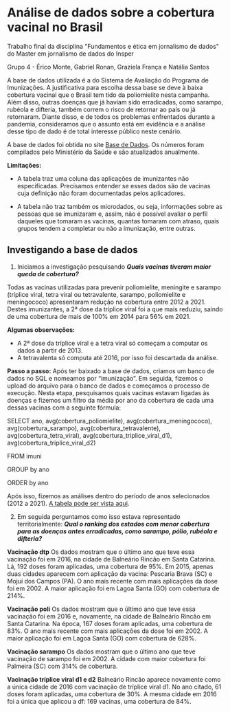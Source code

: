# Análise de dados sobre a cobertura vacinal no Brasil
Trabalho final da disciplina "Fundamentos e ética em jornalismo de dados" do Master em jornalismo de dados do Insper

Grupo 4 - Érico Monte, Gabriel Ronan, Graziela França e Natália Santos

A base de dados utilizada é a do Sistema de Avaliação do Programa de Imunizações. A justificativa para escolha dessa base se deve à baixa cobertura vacinal que o Brasil tem tido da poliomielite nesta campanha. Além disso, outras doenças que já haviam sido erradicadas, como sarampo, rubéola e difteria, também correm o risco de retornar ao país ou já retornaram. Diante disso, e de todos os problemas enfrentados durante a pandemia, consideramos que o assunto está em evidência e a análise desse tipo de dado é de total interesse público neste cenário.

A base de dados foi obtida no site [Base de Dados](https://basedosdados.org/dataset/br-ms-imunizacoes?bdm_table=municipio). Os números foram compilados pelo Ministério da Saúde e são atualizados anualmente.

**Limitações:** 

- A tabela traz uma coluna das aplicações de imunizantes não especificadas. Precisamos entender se esses dados são de vacinas cuja definição não foram documentadas pelos aplicadores.

- A tabela não traz também os microdados, ou seja, informações sobre as pessoas que se imunizaram e, assim, não é possível avaliar o perfil daqueles que tomaram as vacinas, quantas tomaram com atraso, quais grupos tendem a completar ou não a imunização, entre outras.

## Investigando a base de dados

1. Iniciamos a investigação pesquisando ***Quais vacinas tiveram maior queda de cobertura?***

Todas as vacinas utilizadas para prevenir poliomielite, meningite e sarampo (tríplice viral, tetra viral ou tetravalente, sarampo, poliomielite e meningococo) apresentaram redução na cobertura entre 2012 a 2021. Destes imunizantes, a 2ª dose da tríplice viral foi a que mais reduziu, saindo de uma cobertura de mais de 100% em 2014 para 56% em 2021. 

**Algumas observações:**
- A 2ª dose da tríplice viral e a tetra viral só começam a computar os dados a partir de 2013.
- A tetravalenta só computa até 2016, por isso foi descartada da análise. 

**Passo a passo:**
Após ter baixado a base de dados, criamos um banco de dados no SQL e nomeamos por “imunização”. Em seguida, fizemos o upload do arquivo para o banco de dados e começamos o processo de execução. Nesta etapa, pesquisamos quais vacinas estavam ligadas às doenças e fizemos um filtro da média por ano da cobertura de cada uma dessas vacinas com a seguinte fórmula: 

SELECT ano, avg(cobertura_poliomielite), avg(cobertura_meningococo), avg(cobertura_sarampo), avg(cobertura_tetravalente), avg(cobertura_tetra_viral), avg(cobertura_triplice_viral_d1), avg(cobertura_triplice_viral_d2)

FROM imuni

GROUP by ano

ORDER by ano 

Após isso, fizemos as análises dentro do período de anos selecionados (2012 a 2021). [A tabela pode ser vista aqui](https://docs.google.com/spreadsheets/d/1VOvtFY8p7ln40Ax7lEXRW7pQE-I20--fFeGsriiY9HU/edit#gid=1618821006).


2. Em seguida perguntamos como isso estava representado territorialmente: ***Qual o ranking dos estados com menor cobertura para as doenças antes erradicadas, como sarampo, pólio, rubéola e difteria?***

**Vacinação dtp**
Os dados mostram que o último ano que teve essa vacinação foi em 2016, na cidade de Balneário Rincão em Santa Catarina. Lá, 192 doses foram aplicadas, uma cobertura de 95%. Em 2015, apenas duas cidades aparecem com aplicação da vacina: Pescaria Brava (SC) e Mojuí dos Campos (PA).
O ano mais recente com mais aplicações da dose foi em 2002. A maior aplicação foi em Lagoa Santa (GO) com cobertura de 214%.

**Vacinação poli**
Os dados mostram que o último ano que teve essa vacinação foi em 2016 e, novamente, na cidade de Balneário Rincão em Santa Catarina. Na época, 167 doses foram aplicadas, uma cobertura de 83%. O ano mais recente com mais aplicações da dose foi em 2002. A maior aplicação foi em Lagoa Santa (GO) com cobertura de 628%.

**Vacinação sarampo**
Os dados mostram que o último ano que teve vacinação de sarampo foi em 2002. A cidade com maior cobertura foi Palmeira (SC) com 314% de cobertura.

**Vacinação tríplice viral d1 e d2**
Balneário Rincão aparece novamente como a única cidade de 2016 com vacinação de tríplice viral d1. No ano citado, 61 doses foram aplicadas, uma cobertura de 30%.
A mesma cidade em 2016 foi a única que aplicou a df: 169 vacinas, uma cobertura de 84%.
